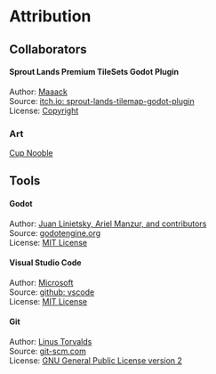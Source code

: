 # Attribution
## Collaborators
#### Sprout Lands Premium TileSets Godot Plugin
Author: [Maaack](maahttps://maaack.itch.io/)  
Source: [itch.io: sprout-lands-tilemap-godot-plugin](https://maaack.itch.io/sprout-lands-tilemap-godot-plugin)  
License: [Copyright](LICENSE.txt)  

### Art
[Cup Nooble](https://cupnooble.itch.io/)

## Tools
#### Godot
Author: [Juan Linietsky, Ariel Manzur, and contributors](https://godotengine.org/contact)  
Source: [godotengine.org](https://godotengine.org/)  
License: [MIT License](https://github.com/godotengine/godot/blob/master/LICENSE.txt) 

#### Visual Studio Code
Author: [Microsoft](https://opensource.microsoft.com/)  
Source: [github: vscode](https://github.com/microsoft/vscode)  
License: [MIT License](https://github.com/microsoft/vscode/blob/main/LICENSE.txt)

#### Git
Author: [Linus Torvalds](https://github.com/torvalds)  
Source: [git-scm.com](https://git-scm.com/downloads)  
License: [GNU General Public License version 2](https://opensource.org/licenses/GPL-2.0)
